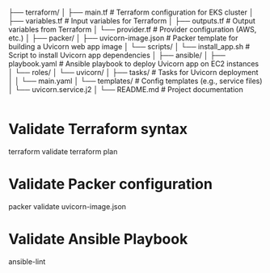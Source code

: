 ```
```
├── terraform/
│   ├── main.tf               # Terraform configuration for EKS cluster
│   ├── variables.tf          # Input variables for Terraform
│   ├── outputs.tf            # Output variables from Terraform
│   └── provider.tf           # Provider configuration (AWS, etc.)
│
├── packer/
│   ├── uvicorn-image.json    # Packer template for building a Uvicorn web app image
│   └── scripts/
│       └── install_app.sh    # Script to install Uvicorn app dependencies
│
├── ansible/
│   ├── playbook.yaml         # Ansible playbook to deploy Uvicorn app on EC2 instances
│   └── roles/
│       └── uvicorn/
│           ├── tasks/        # Tasks for Uvicorn deployment
│           │   └── main.yaml
│           └── templates/    # Config templates (e.g., service files)
│               └── uvicorn.service.j2
│
└── README.md                 # Project documentation
```

```

# Validate Terraform syntax 
terraform validate
terraform plan

# Validate Packer configuration
packer validate uvicorn-image.json

# Validate Ansible Playbook
ansible-lint
